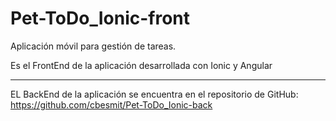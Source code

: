 # Pet-ToDo_Ionic-front
Aplicación móvil para gestión de tareas.

Es el FrontEnd de la aplicación desarrollada con Ionic y Angular

____________

EL BackEnd de la aplicación se encuentra en el repositorio de GitHub: https://github.com/cbesmit/Pet-ToDo_Ionic-back
